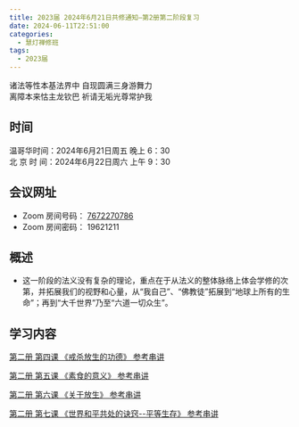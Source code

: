 ```yaml
---
title: 2023届 2024年6月21日共修通知—第2册第二阶段复习
date: 2024-06-11T22:51:00
categories:
  - 慧灯禅修班
tags:
  - 2023届
---
```

诸法等性本基法界中 自现圆满三身游舞力\
离障本来怙主龙钦巴 祈请无垢光尊常护我

## 时间

温哥华时间：2024年6月21日周五 晚上 6：30\
北 京 时 间：2024年6月22日周六 上午 9：30

## 会议网址

* Zoom 房间号码： [7672270786](https://us02web.zoom.us/j/7672270786?pwd=bjRzNVpOT0g1cWF3WWVqVE1PZzlWZz09)
* Zoom 房间密码： 19621211

## 概述

* 这一阶段的法义没有复杂的理论，重点在于从法义的整体脉络上体会学修的次第，并拓展我们的视野和心量，从“我自己”、“佛教徒”拓展到“地球上所有的生命”；再到“大千世界”乃至“六道一切众生”。

## 学习内容

[第二册 第四课 《戒杀放生的功德》 参考串讲 ](http://view.officeapps.live.com/op/view.aspx?src=https://s3.ap-northeast-1.wasabisys.com/hdcx/hdv/docs/hdcxk/chj/%E7%AC%AC%E4%BA%8C%E5%86%8C%E7%AC%AC4%E8%AF%BE%E6%88%92%E6%9D%80%E6%94%BE%E7%94%9F%E7%9A%84%E5%8A%9F%E5%BE%B7.pptx)

[第二册 第五课 《素食的意义》 参考串讲 ](http://view.officeapps.live.com/op/view.aspx?src=https://s3.ap-northeast-1.wasabisys.com/hdcx/hdv/docs/hdcxk/chj/%E7%AC%AC%E4%BA%8C%E5%86%8C%E7%AC%AC5%E8%AF%BE%E7%B4%A0%E9%A3%9F%E7%9A%84%E6%84%8F%E4%B9%89.pptx)

[第二册 第六课 《关于放生》 参考串讲 ](http://view.officeapps.live.com/op/view.aspx?src=https://s3.ap-northeast-1.wasabisys.com/hdcx/hdv/docs/hdcxk/chj/%E7%AC%AC%E4%BA%8C%E5%86%8C%E7%AC%AC6%E8%AF%BE%E5%85%B3%E4%BA%8E%E6%94%BE%E7%94%9F.pptx)

[第二册 第七课 《世界和平共处的诀窍--平等生存》 参考串讲](http://view.officeapps.live.com/op/view.aspx?src=https://s3.ap-northeast-1.wasabisys.com/hdcx/hdv/docs/hdcxk/chj/%E7%AC%AC%E4%BA%8C%E5%86%8C%E7%AC%AC7%E8%AF%BE%E4%B8%96%E7%95%8C%E5%92%8C%E5%B9%B3%E5%85%B1%E5%A4%84%E7%9A%84%E7%AA%8D%E8%AF%80_%E7%AC%AC8%E8%AF%BE%E5%8F%97%E6%88%92%E8%A1%8C%E5%96%84%E7%9A%84%E6%AE%8A%E8%83%9C%E6%97%A5.pptx)[](http://view.officeapps.live.com/op/view.aspx?src=https://s3.ap-northeast-1.wasabisys.com/hdcx/hdv/docs/hdcxk/chj/%E7%AC%AC%E4%BA%8C%E5%86%8C%E7%AC%AC7%E8%AF%BE%E4%B8%96%E7%95%8C%E5%92%8C%E5%B9%B3%E5%85%B1%E5%A4%84%E7%9A%84%E7%AA%8D%E8%AF%80_%E7%AC%AC8%E8%AF%BE%E5%8F%97%E6%88%92%E8%A1%8C%E5%96%84%E7%9A%84%E6%AE%8A%E8%83%9C%E6%97%A5.pptx)
